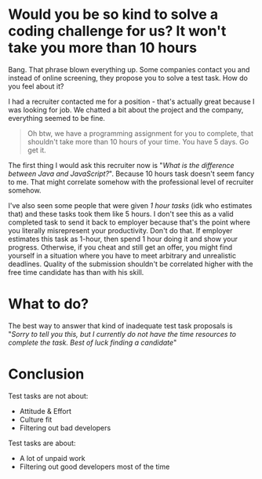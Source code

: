 # Would you be so kind to solve a coding challenge for us? It won't take you more than 10 hours
Bang. That phrase blown everything up. 
Some companies contact you and instead of online screening, they propose you to solve a test task. How do you feel about it? 

 I had a recruiter contacted me for a position - that's actually great because I was looking for job. We chatted a bit about the project and the company, everything seemed to be fine. 
> Oh btw, we have a programming assignment for you to complete, that shouldn't take more than 10 hours of your time. You have 5 days. Go get it. 

The first thing I would ask this recruiter now is "_What is the difference between Java and JavaScript?_". Because 10 hours task doesn't seem fancy to me. That might correlate somehow with the professional level of recruiter somehow.

I've also seen some people that were given _1 hour tasks_ (idk who estimates that) and these tasks took them like 5 hours. I don't see this as a valid completed task to send it back to employer because that's the point where you literally misrepresent your productivity. Don't do that. If employer estimates this task as 1-hour, then spend 1 hour doing it and show your progress. Otherwise, if you cheat and still get an offer, you might find yourself in a situation where you have to meet arbitrary and unrealistic deadlines. Quality of the submission shouldn't be correlated higher with the free time candidate has than with his skill. 

# What to do?
The best way to answer that kind of inadequate test task proposals is "_Sorry to tell you this, but I currently do not have the time resources to complete the task. Best of luck finding a candidate_"

# Conclusion

Test tasks are not about:
* Attitude & Effort
* Culture fit
* Filtering out bad developers

Test tasks are about:
* A lot of unpaid work
* Filtering out good developers most of the time